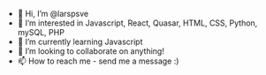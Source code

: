 - 👋 Hi, I’m @larspsve
- 👀 I’m interested in Javascript, React, Quasar, HTML, CSS, Python, mySQL, PHP
- 🌱 I’m currently learning Javascript
- 💞️ I’m looking to collaborate on anything!
- 📫 How to reach me - send me a message :)

<!---
larspsve/larspsve is a ✨ special ✨ repository because its `README.md` (this file) appears on your GitHub profile.
You can click the Preview link to take a look at your changes.
--->
